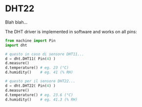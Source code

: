 # DHT22

Blah blah...

The DHT driver is implemented in software and works on all pins:

``` python
from machine import Pin
import dht

# questo in caso di sensore DHT11...
d = dht.DHT11( Pin(4) )
d.measure()
d.temperature() # eg. 23 (°C)
d.humidity()    # eg. 41 (% RH)

# questo per il sensore DHT22...
d = dht.DHT22( Pin(4) )
d.measure()
d.temperature() # eg. 23.6 (°C)
d.humidity()    # eg. 41.3 (% RH)
```



<br>
<br>
<br>

